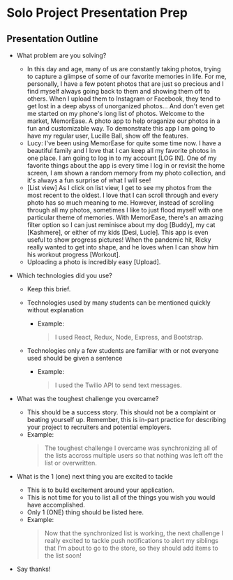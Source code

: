 # Solo Project Presentation Prep

## Presentation Outline

- What problem are you solving?
    - In this day and age, many of us are constantly taking photos, trying to capture a glimpse of some of our favorite memories in life. For me, personally, I have a few potent photos that are just so precious and I find myself always going back to them and showing them off to others. When I upload them to Instagram or Facebook, they tend to get lost in a deep abyss of unorganized photos... And don't even get me started on my phone's long list of photos. Welcome to the market, MemorEase. A photo app to help oraganize our photos in a fun and customizable way. To demonstrate this app I am going to have my regular user, Lucille Ball, show off the features.
    - Lucy: I've been using MemorEase for quite some time now. I have a beautiful family and I love that I can keep all my favorite photos in one place. I am going to log in to my account [LOG IN]. One of my favorite things about the app is every time I log in or revisit the home screen, I am shown a random memory from my photo collection, and it's always a fun surprise of what I will see!
    - [List view] As I click on list view, I get to see my photos from the most recent to the oldest. I love that I can scroll through and every photo has so much meaning to me. However, instead of scrolling through all my photos, sometimes I like to just flood myself with one particular theme of memories. With MemorEase, there's an amazing filter option so I can just reminisce about my dog [Buddy], my cat [Kashmere], or either of my kids [Desi, Lucie]. This app is even useful to show progress pictures! When the pandemic hit, Ricky really wanted to get into shape, and he loves when I can show him his workout progress [Workout]. 
    - Uploading a photo is incredibly easy [Upload]. 


            
- Which technologies did you use?
    - Keep this brief. 
    - Technologies used by many students can be mentioned quickly without explanation
        - Example:
            > I used React, Redux, Node, Express, and Bootstrap.

    - Technologies only a few students are familiar with or not everyone used should be given a sentence
        - Example:
            > I used the Twilio API to send text messages.
            
- What was the toughest challenge you overcame?
    - This should be a success story. This should not be a complaint or beating yourself up. Remember, this is in-part practice for describing your project to recruiters and potential employers.
    - Example:
        > The toughest challenge I overcame was synchronizing all of the lists accross multiple users so that nothing was left off the list or overwritten.
- What is the 1 (one) next thing you are excited to tackle
    - This is to build excitement around your application.
    - This is not time for you to list all of the things you wish you would have accomplished.
    - Only 1 (ONE) thing should be listed here.
    - Example:
        > Now that the synchronized list is working, the next challenge I really excited to tackle push notifications to alert my siblings that I'm about to go to the store, so they should add items to the list soon!
        
        
 - Say thanks!
